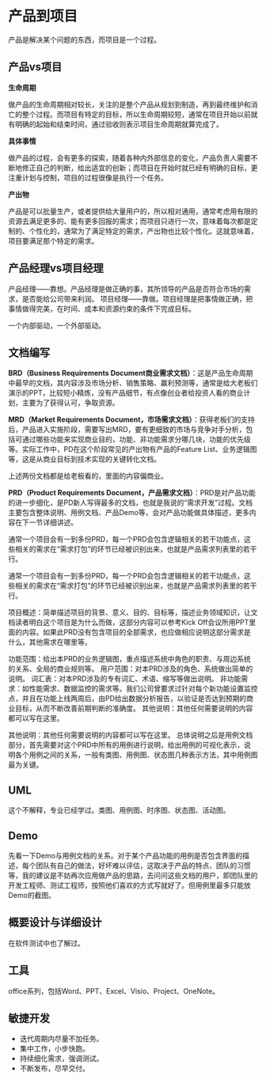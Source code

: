 # 产品到项目

产品是解决某个问题的东西，而项目是一个过程。

## 产品vs项目

**生命周期**

做产品的生命周期相对较长，关注的是整个产品从规划到制造，再到最终维护和消亡的整个过程。而项目有特定的目标，所以生命周期较短，通常在项目开始以前就有明确的起始和结束时间，通过验收则表示项目生命周期就算完成了。

**具体事情**

做产品的过程，会有更多的探索，随着各种内外部信息的变化，产品负责人需要不断地修正自己的判断，给出适宜的创新；而项目在开始时就已经有明确的目标，更注重计划与控制，项目的过程很像是执行一个任务。

**产出物**

产品是可以批量生产，或者提供给大量用户的，所以相对通用，通常考虑用有限的资源去满足更多的、能有更多回报的需求；而项目只进行一次，意味着每次都是定制的、个性化的，通常为了满足特定的需求，产出物也比较个性化。这就意味着，项目要满足那个特定的需求。

## 产品经理vs项目经理

产品经理——靠想。产品经理是做正确的事，其所领导的产品是否符合市场的需求，是否能给公司带来利润。
项目经理——靠做。项目经理是把事情做正确，把事情做得完美，在时间、成本和资源约束的条件下完成目标。

一个内部驱动，一个外部驱动。

## 文档编写

**BRD（Business Requirements Document商业需求文档）**：这是产品生命周期中最早的文档，其内容涉及市场分析、销售策略、赢利预测等，通常是给大老板们演示的PPT，比较短小精炼，没有产品细节，有点像创业者给投资人看的商业计划，主要为了获得认可，争取资源。

**MRD（Market Requirements Document，市场需求文档）**：获得老板们的支持后，产品进入实施阶段，需要写出MRD，要有更细致的市场与竞争对手分析，包括可通过哪些功能来实现商业目的，功能、非功能需求分哪几块，功能的优先级等。实际工作中，PD在这个阶段常见的产出物有产品的Feature List、业务逻辑图等，这是从商业目标到技术实现的关键转化文档。

上述两份文档都是给老板看的，里面的内容偏商业。

**PRD（Product Requirements Document，产品需求文档）**：PRD是对产品功能的进一步细化，是PD新人写得最多的文档，也就是我说的“需求开发”过程。文档主要包含整体说明、用例文档、产品Demo等，会对产品功能做具体描述，更多内容在下一节详细讲述。

通常一个项目会有一到多份PRD，每一个PRD会包含逻辑相关的若干功能点，这些相关的需求在“需求打包”的环节已经被识别出来，也就是产品需求列表里的若干行。

通常一个项目会有一到多份PRD，每一个PRD会包含逻辑相关的若干功能点，这些相关的需求在“需求打包”的环节已经被识别出来，也就是产品需求列表里的若干行。

项目概述：简单描述项目的背景、意义、目的、目标等，描述业务领域知识，让文档读者明白这个项目是为什么而做，这部分内容可以参考Kick Off会议所用PPT里面的内容。如果此PRD没有包含项目的全部需求，也应做相应说明这部分需求是什么，其他需求在哪里等。

功能范围：给出本PRD的业务逻辑图，重点描述系统中角色的职责、与周边系统的关系、全局的商业规则等。
用户范围：对本PRD涉及的角色、系统做出简单的说明。
词汇表：对本PRD涉及的专有词汇、术语、缩写等做出说明。
非功能需求：如性能需求、数据监控的需求等。我们公司曾要求过针对每个新功能设置监控点，并且在功能上线两周后，由PD给出数据分析报告，以验证是否达到预期的商业目标，从而不断改善前期判断的准确度。
其他说明：其他任何需要说明的内容都可以写在这里。

其他说明：其他任何需要说明的内容都可以写在这里。
总体说明之后是用例文档部分，首先需要对这个PRD中所有的用例进行说明，给出用例的可视化表示，说明各个用例之间的关系，一般有类图、用例图、状态图几种表示方法，其中用例图最为关键。

## UML

这个不解释，专业已经学过。类图、用例图、时序图、状态图、活动图。

## Demo

先看一下Demo与用例文档的关系。对于某个产品功能的用例是否包含界面的描述，每个团队有自己的做法，好坏难以评估，这取决于产品的特点、团队的习惯等，我的建议是不妨再次应用做产品的思路，去问问这些文档的用户，即团队里的开发工程师、测试工程师，按照他们喜欢的方式写就好了。但用例里最多只能放Demo的截图。

## 概要设计与详细设计

在软件测试中也了解过。

## 工具

office系列，包括Word、PPT、Excel、Visio、Project、OneNote。

## 敏捷开发

- 迭代周期内尽量不加任务。
- 集中工作，小步快跑。
- 持续细化需求，强调测试。
- 不断发布，尽早交付。